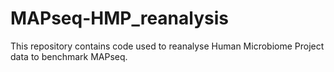 # MAPseq-HMP_reanalysis
This repository contains code used to reanalyse Human Microbiome Project data to benchmark MAPseq.
